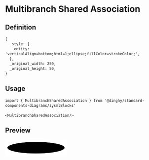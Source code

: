 # Multibranch Shared Association

## Definition

```
{
  _style: { 
    entity: 'verticalAlign=bottom;html=1;ellipse;fillColor=strokeColor;',
  },
  _original_width: 250,
  _original_height: 50,
}
```

## Usage

```
import { MultibranchSharedAssociation } from '@dinghy/standard-components-diagrams/sysmlBlocks'

<MultibranchSharedAssociation/>
```

## Preview

<img src="./multibranch-shared-association.png" width="200"/>
